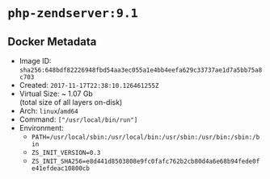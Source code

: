 # `php-zendserver:9.1`

## Docker Metadata

- Image ID: `sha256:648bdf82226948fbd54aa3ec055a1e4bb4eefa629c33737ae1d7a5bb75a8c703`
- Created: `2017-11-17T22:38:10.126461255Z`
- Virtual Size: ~ 1.07 Gb  
  (total size of all layers on-disk)
- Arch: `linux`/`amd64`
- Command: `["/usr/local/bin/run"]`
- Environment:
  - `PATH=/usr/local/sbin:/usr/local/bin:/usr/sbin:/usr/bin:/sbin:/bin`
  - `ZS_INIT_VERSION=0.3`
  - `ZS_INIT_SHA256=e8d441d8503808e9fc0fafc762b2cb80d4a6e68b94fede0fe41efdeac10800cb`
